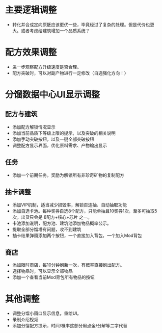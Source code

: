 ﻿# 主要逻辑调整
* 转化并合成定向原胚应该更优一些，毕竟经过了复杂的处理。但是代价也更大。或者考虑给建筑增加一个品质系统？

# 配方效果调整
* 进一步观察配方升级速度是否合理。
* 配方突破时，可以对副产物进行一定修改（自选强化方向！）

# 分馏数据中心UI显示调整
## 配方与建筑
* 添加配方解锁情况显示
* 添加当前品质下等级上限的提示，以及突破的相关说明
* 添加手动突破按钮，以及一键全部突破按钮
* 调整配方显示界面，优化原料需求、产物输出显示
## 任务
* 添加一个前期任务，奖励为解锁所有非珍奇矿物的复制配方
## 抽卡调整
* 添加VIP机制，适当减少损毁率，解锁百连抽、自动抽取功能
* 添加自选卡池。每种奖券自选8个配方，只能单抽且10奖券1次，至多可抽取5次。出货只会是 8配方+核心+芯片 之一。
* 卡池添加说明，配方池、建筑池添加物品概率公示。
* 提取全部分馏塔有问题，收不到建筑
* 抽卡结果弹窗添加两个按钮，一个直接加入背包，一个加入Mod背包
## 商店
* 添加限时商店，每10分钟刷新一次，有概率直接刷出配方。
* 选择物品时，可以显示全部物品
* 添加一个查看当前Mod背包所有物品的按钮

# 其他调整
* 调整分馏小窗口显示信息，重绘UI。
* 录制介绍视频
* 添加分馏配方提示，时间/概率这部分用点金/分解等二字代替